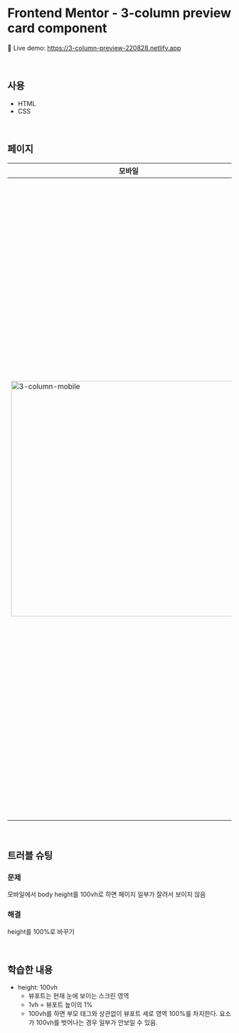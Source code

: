 # Frontend Mentor - 3-column preview card component
🔗 Live demo: https://3-column-preview-220828.netlify.app

<br/>

## 사용 
- HTML
- CSS

<br/>

## 페이지
|모바일|데스크탑|
|---|---|
|<img width="529" alt="3-column-mobile" src="https://github.com/khkh0109/frontend-mentor-challenges/assets/77181642/965363b1-3612-49cc-bc42-1f61c23ee0f5">|<img width="1437" alt="3-column-desktop" src="https://github.com/khkh0109/frontend-mentor-challenges/assets/77181642/85063054-d1d6-4d11-bdae-f02310f87d68">|

<br/>

## 트러블 슈팅 
### 문제 
모바일에서 body height를 100vh로 하면 페이지 일부가 잘려서 보이지 않음
### 해결 
height를 100%로 바꾸기

<br/>

## 학습한 내용 
- height: 100vh
    - 뷰포트는 현재 눈에 보이는 스크린 영역
    - 1vh = 뷰포트 높이의 1%
    - 100vh를 하면 부모 태그와 상관없이 뷰포트 세로 영역 100%를 차지한다. 요소가 100vh를 벗어나는 경우 일부가 안보일 수 있음.
